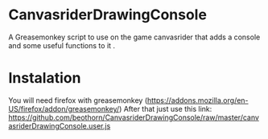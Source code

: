 CanvasriderDrawingConsole
=========================

A Greasemonkey script to use on the game canvasrider that adds a console and some useful functions to it .

Instalation
===========
You will need firefox with greasemonkey (https://addons.mozilla.org/en-US/firefox/addon/greasemonkey/)
After that just use this link:
https://github.com/beothorn/CanvasriderDrawingConsole/raw/master/canvasriderDrawingConsole.user.js
